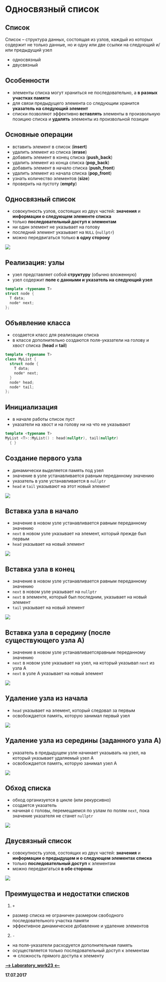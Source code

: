Односвязный список
===

Список
---

Список – структура данных, состоящая из узлов, каждый из которых содержит не только данные, но и одну или две ссылки на следующий и/или предыдущий узел

* односвязный
* двусвязный

Особенности
---

* элементы списка могут храниться не последовательно, а **в разных участках памяти**
* для связи предыдущего элемента со следующим хранится **указатель на следующий элемент**
* списки позволяют эффективно **вставлять** элементы в произвольную позицию списка и **удалять** элементы из произвольной позиции

Основные операции
---

* вставить элемент в список (**insert**)
* удалить элемент из списка (**erase**)
* добавить элемент в конец списка (**push_back**)
* удалить элемент из конца списка (**pop_back**)
* добавить элемент в начало списка (**push_front**)
* удалить элемент из начала списка (**pop_front**)
* узнать количество элементов (**size**)
* проверить на пустоту (**empty**)

Односвязный список
---

* совокупность узлов, состоящих из двух частей: **значения** и **информации о следующем элементе списка**
* только **последовательный доступ к элементам**
* ни один элемент не указывает на голову
* последний элемент указывает на `NULL` (`nullptr`)
* можно передвигаться только **в одну сторону**

![](https://pp.userapi.com/c637819/v637819113/584a8/zxIq5cIfj5Q.jpg)

Реализация: узлы
---

* узел представляет собой **структуру** (обычно вложенную)
* узел содержит **поле с данными и указатель на следующий узел**

```cpp
template <typename T>
struct node {
  T data;
  node* next;
};
```

Объявление класса
---

* создается класс для реализации списка
* в классе дополнительно создаются поля-указатели на голову и хвост списка (**head** и **tail**)

```cpp
template <typename T>
class MyList {
  struct node {
    T data;
    node* next;
  }
  node* head;
  node* tail;
};
```

Инициализация
---

* в начале работы список пуст
* указатели на хвост и на голову ни на что не указывают

```cpp
template <typename T>
MyList <T>::MyList() : head(nullptr), tail(nullptr)
  { }
```

Создание первого узла
---

* динамически выделяется память под узел
* значение в узле устанавливается равным переданному значению
* указатель в узле устанавливается в `nullptr`
* `head` и `tail` указывают на этот новый элемент

![](https://pp.userapi.com/c637819/v637819113/584af/Du3BoGZ8Eko.jpg)

Вставка узла в начало
---

* значение в новом узле устанавливается равным переданному значению
* `next` в новом узле указывает на элемент, который прежде был первым
* `head` указывает на новый элемент

![](https://pp.userapi.com/c637819/v637819113/584b8/CX-c4OyZU0w.jpg)

Вставка узла в конец
---

* значение в новом узле устанавливается равным переданному значению
* `next` в новом узле указывает на `nullptr`
* `next` в элементе, который был последним, указывает на новый элемент
* `tail` указывает на новый элемент

![](https://pp.userapi.com/c637819/v637819113/584d9/bZXnaYs39y4.jpg)

Вставка узла в середину (после существующего узла А)
---

* значение в новом узле устанавливаетсяравным переданному значению
* `next` в новом узле указывает на узел, на который указывал `next` из узла А
* `next` в узле А указывает на новый элемент

![](https://pp.userapi.com/c637819/v637819113/584f1/ZnsGmEtxkeQ.jpg)

Удаление узла из начала
---

* `head` указывает на элемент, который следовал за первым
* освобождается память, которую занимал первый узел

![](https://pp.userapi.com/c637819/v637819113/584fa/Qmw6bRsmsXM.jpg)

Удаление узла из середины (заданного узла A)
---

* указатель в предыдущем узле начинает указывать на узел, на который указывает удаляемый узел А
* освобождается память, которую занимал узел A

![](https://pp.userapi.com/c637819/v637819113/58502/sUFM5CTrUbA.jpg)

Обход списка
---

* обход организуется в цикле (или рекурсивно)
* создается указатель
* начиная с головы, перемещаемся по узлам по полям `next`, пока значение указателя не станет `nullptr`

![](https://pp.userapi.com/c637819/v637819965/6119c/cfprNgF7tmw.jpg)

Двусвязный список
---

* совокупность узлов, состоящих из двух частей: **значения** и **информации о предыдущем и о следующем элементах списка**
* только **последовательный доступ** к элементам
* можно передвигаться **в обе стороны**

![](https://pp.userapi.com/c637819/v637819965/611a4/eWIrMx281Vk.jpg)

Преимущества и недостатки списков
---

1. `+`
* размер списка не ограничен размером свободного последовательного участка памяти
* эффективное динамическое добавление и удаление элементов

2. `-`
* на поля-указатели расходуется дополнительная память
* осуществляется только последовательный доступ к элементам
* => сложность прямого доступа к элементу

[**-->     Laboratory_work23     <--**](https://github.com/SuvStreet/IT_Step_Cpp/tree/master/Laboratory_work/Work23)

**17.07.2017**
